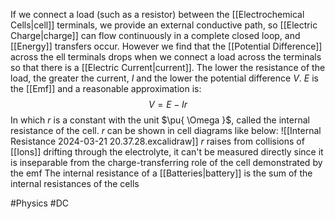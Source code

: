 If we connect a load (such as a resistor) between the [[Electrochemical Cells|cell]] terminals, we provide an external conductive path, so [[Electric Charge|charge]] can flow continuously in a complete closed loop, and [[Energy]] transfers occur. However we find that the [[Potential Difference]] across the ell terminals drops when we connect a load across the terminals so that there is a [[Electric Current|current]]. The lower the resistance of the load, the greater the current, $I$ and the lower the potential difference $V$. $E$ is the [[Emf]] and a reasonable approximation is:
$$
V=E-Ir
$$
In which $r$ is a constant with the unit $\pu{ \Omega }$, called the internal resistance of the cell. $r$ can be shown in cell diagrams like below:
![[Internal Resistance 2024-03-21 20.37.28.excalidraw]]
$r$ raises from collisions of [[Ions]] drifting through the electrolyte, it can't be measured directly since it is inseparable from the charge-transferring role of the cell demonstrated by the emf
The internal resistance of a [[Batteries|battery]] is the sum of the internal resistances of the cells

#Physics #DC 